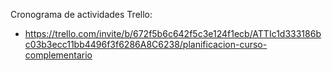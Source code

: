 Cronograma de actividades Trello:
- https://trello.com/invite/b/672f5b6c642f5c3e124f1ecb/ATTIc1d333186bc03b3ecc11bb4496f3f6286A8C6238/planificacion-curso-complementario
